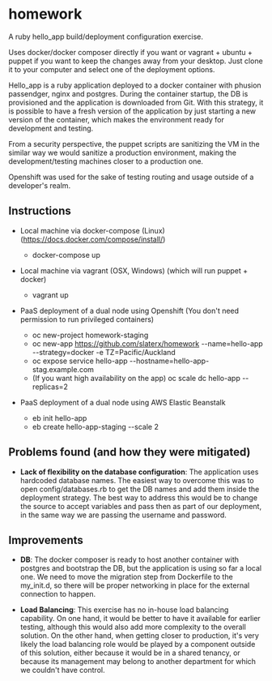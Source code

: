 # homework
A ruby hello_app build/deployment configuration exercise.

Uses docker/docker composer directly if you want or vagrant + ubuntu + puppet if you want to keep the changes away from your desktop. Just clone it to your computer and select one of the deployment options.

Hello_app is a ruby application deployed to a docker container with phusion passendger, nginx and postgres. During the container startup, the DB is provisioned and the application is downloaded from Git. With this strategy, it is possible to have a fresh version of the application by just starting a new version of the container, which makes the environment ready for development and testing. 

From a security perspective, the puppet scripts are sanitizing the VM in the similar way we would sanitize a production environment, making the development/testing machines closer to a production one. 

Openshift was used for the sake of testing routing and usage outside of a developer's realm.

## Instructions
 - Local machine via docker-compose (Linux) (https://docs.docker.com/compose/install/)
 	- docker-compose up

 - Local machine via vagrant (OSX, Windows) (which will run puppet + docker)
 	- vagrant up

 - PaaS deployment of a dual node using Openshift (You don't need permission to run privileged containers)
 	- oc new-project homework-staging
 	- oc new-app https://github.com/slaterx/homework --name=hello-app --strategy=docker -e TZ=Pacific/Auckland
 	- oc expose service hello-app --hostname=hello-app-stag.example.com
 	- (If you want high availability on the app) oc scale dc hello-app --replicas=2

 - PaaS deployment of a dual node using AWS Elastic Beanstalk
 	- eb init hello-app
 	- eb create hello-app-staging --scale 2

## Problems found (and how they were mitigated)
 - **Lack of flexibility on the database configuration**: The application uses hardcoded database names. The easiest way to overcome this was to open config/databases.rb to get the DB names and add them inside the deployment strategy. The best way to address this would be to change the source to accept variables and pass then as part of our deployment, in the same way we are passing the username and password.

## Improvements
* **DB**: The docker composer is ready to host another container with postgres and bootstrap the DB, but the application is using so far a local one. We need to move the migration step from Dockerfile to the my_init.d, so there will be proper networking in place for the external connection to happen.

* **Load Balancing**: This exercise has no in-house load balancing capability. On one hand, it would be better to have it available for earlier testing, although this would also add more complexity to the overall solution. On the other hand, when getting closer to production, it's very likely the load balancing role would be played by a component outside of this solution, either because it would be in a shared tenancy, or because its management may belong to another department for which we couldn't have control.